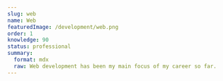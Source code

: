 ```yaml
---
slug: web
name: Web
featuredImage: /development/web.png
order: 1
knowledge: 90
status: professional
summary:
  format: mdx
  raw: Web development has been my main focus of my career so far.
---
```

